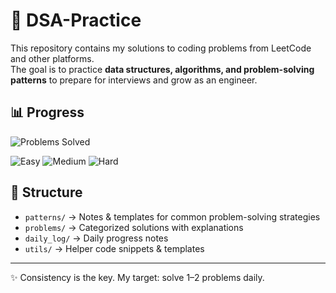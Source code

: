 # 🚀 DSA-Practice

This repository contains my solutions to coding problems from LeetCode and other platforms.  
The goal is to practice **data structures, algorithms, and problem-solving patterns** to prepare for interviews and grow as an engineer.
## 📊 Progress
![Problems Solved](https://img.shields.io/badge/Problems%20Solved-13-blue)

![Easy](https://img.shields.io/badge/Easy-8-brightgreen)
![Medium](https://img.shields.io/badge/Medium-4-yellow)
![Hard](https://img.shields.io/badge/Hard-1-red)



## 📂 Structure
- `patterns/` → Notes & templates for common problem-solving strategies
- `problems/` → Categorized solutions with explanations
- `daily_log/` → Daily progress notes
- `utils/` → Helper code snippets & templates

---
✨ Consistency is the key. My target: solve 1–2 problems daily.
